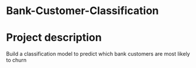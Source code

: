 # Bank-Customer-Classification

# Project description
Build a classification model to predict which bank customers are most likely to churn

